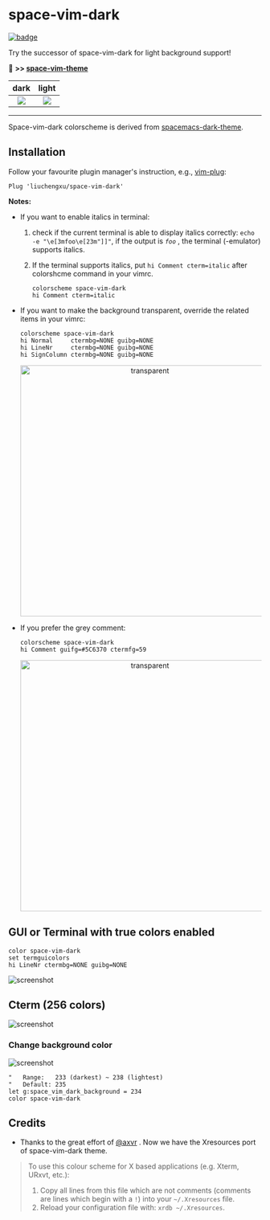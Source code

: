 space-vim-dark
==============
<a href="https://github.com/liuchengxu/space-vim"><img src="https://rawgit.com/liuchengxu/space-vim/master/assets/space-vim-badge.svg" alt="badge"></a>

Try the successor of space-vim-dark for light background support!

:tada: **>> [space-vim-theme](https://github.com/liuchengxu/space-vim-theme)**

dark                                                                                  | light
:----:                                                                                | :----:
![](https://raw.githubusercontent.com/liuchengxu/img/master/space-vim-theme/dark.png) | ![](https://raw.githubusercontent.com/liuchengxu/img/master/space-vim-theme/light.png)

-----------

Space-vim-dark colorscheme is derived from [spacemacs-dark-theme](https://github.com/nashamri/spacemacs-theme).

## Installation

Follow your favourite plugin manager's instruction, e.g., [vim-plug](https://github.com/junegunn/vim-plug):

```vim
Plug 'liuchengxu/space-vim-dark'
```

**Notes:**

- If you want to enable italics in terminal:

    1. check if the current terminal is able to display italics correctly: `echo -e "\e[3mfoo\e[23m"]]"`, if the output is _`foo`_ , the terminal (-emulator) supports italics.

    2. If the terminal supports italics, put `hi Comment cterm=italic` after colorshcme command in your vimrc.

        ```vim
        colorscheme space-vim-dark
        hi Comment cterm=italic
        ```

- If you want to make the background transparent, override the related items in your vimrc:

    ```vim
    colorscheme space-vim-dark
    hi Normal     ctermbg=NONE guibg=NONE
    hi LineNr     ctermbg=NONE guibg=NONE
    hi SignColumn ctermbg=NONE guibg=NONE
    ```

    <p align="center"><img width="500" alt="transparent" src="https://user-images.githubusercontent.com/8850248/36429354-75870ba6-168d-11e8-939a-34956e3c24b9.png"></p>

- If you prefer the grey comment:

    ```vim
    colorscheme space-vim-dark
    hi Comment guifg=#5C6370 ctermfg=59
    ```
    <p align="center"><img width="500" alt="transparent" src="https://raw.githubusercontent.com/liuchengxu/img/master/space-vim-dark/grey-comment.png"></p>

## GUI or Terminal with true colors enabled

```vim
color space-vim-dark
set termguicolors
hi LineNr ctermbg=NONE guibg=NONE
```

![screenshot](https://raw.githubusercontent.com/liuchengxu/img/master/space-vim/space-vim-gui.png)

## Cterm (256 colors)

![screenshot](https://raw.githubusercontent.com/liuchengxu/img/master/space-vim/space-vim-cterm.png)

### Change background color

![screenshot](https://raw.githubusercontent.com/liuchengxu/img/master/space-vim-dark/space-vim-dark-bg-list.png)

```vim
"   Range:   233 (darkest) ~ 238 (lightest)
"   Default: 235
let g:space_vim_dark_background = 234
color space-vim-dark
```

## Credits

- Thanks to the great effort of [@axvr](https://github.com/axvr) . Now we have the Xresources port of space-vim-dark theme.

> To use this colour scheme for X based applications (e.g. Xterm, URxvt, etc.):
> 1. Copy all lines from this file which are not comments (comments are lines which begin with a `!`) into your `~/.Xresources` file.
> 2. Reload your configuration file with: `xrdb ~/.Xresources`.
